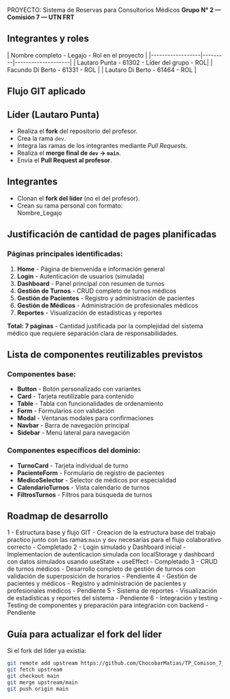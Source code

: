 PROYECTO: Sistema de Reservas para Consultorios Médicos
**Grupo N° 2 — Comisión 7 — UTN FRT**

## Integrantes y roles

| Nombre completo - Legajo - Rol en el proyecto |
|------------------|---------|--------------------|
| Lautaro Punta - 61302 - Líder del grupo - ROL|
| Facundo Di Berto - 61331 - ROL |
| Lautaro Di Berto - 61464 - ROL |

## Flujo GIT aplicado

## Líder (Lautaro Punta)
- Realiza el **fork** del repositorio del profesor.  
- Crea la rama `dev`.  
- Integra las ramas de los integrantes mediante *Pull Requests*.  
- Realiza el **merge final de `dev` → `main`**.  
- Envía el **Pull Request al profesor**.

## Integrantes
- Clonan el **fork del líder** (no el del profesor).  
- Crean su rama personal con formato:  
Nombre_Legajo

## Justificación de cantidad de pages planificadas

### Páginas principales identificadas:
1. **Home** - Página de bienvenida e información general
2. **Login** - Autenticación de usuarios (simulada)
3. **Dashboard** - Panel principal con resumen de turnos
4. **Gestión de Turnos** - CRUD completo de turnos médicos
5. **Gestión de Pacientes** - Registro y administración de pacientes
6. **Gestión de Médicos** - Administración de profesionales médicos
7. **Reportes** - Visualización de estadísticas y reportes

**Total: 7 páginas** - Cantidad justificada por la complejidad del sistema médico que requiere separación clara de responsabilidades.

## Lista de componentes reutilizables previstos

### Componentes base:
- **Button** - Botón personalizado con variantes
- **Card** - Tarjeta reutilizable para contenido
- **Table** - Tabla con funcionalidades de ordenamiento
- **Form** - Formularios con validación
- **Modal** - Ventanas modales para confirmaciones
- **Navbar** - Barra de navegación principal
- **Sidebar** - Menú lateral para navegación

### Componentes específicos del dominio:
- **TurnoCard** - Tarjeta individual de turno
- **PacienteForm** - Formulario de registro de pacientes
- **MedicoSelector** - Selector de médicos por especialidad
- **CalendarioTurnos** - Vista calendario de turnos
- **FiltrosTurnos** - Filtros para búsqueda de turnos

## Roadmap de desarrollo
1 - Estructura base y flujo GIT - Creacion de la estructura base del trabajo practico junto con las ramas:`main` y `dev` necesarias para el flujo colaborativo correcto - Completado
2 - Login simulado y Dashboard inicial - Implementacion de autenticacion simulada con localStorage y dashboard con datos simulados usando useState + useEffect - Completado
3 - CRUD de turnos médicos - Desarrollo completo de gestión de turnos con validación de superposición de horarios - Pendiente
4 - Gestión de pacientes y médicos - Registro y administración de pacientes y profesionales médicos - Pendiente
5 - Sistema de reportes - Visualización de estadísticas y reportes del sistema - Pendiente
6 - Integración y testing - Testing de componentes y preparación para integración con backend - Pendiente

## Guía para actualizar el fork del líder

Si el fork del líder ya existía:

```bash
git remote add upstream https://github.com/ChocobarMatias/TP_Comison_7_TUP.git
git fetch upstream
git checkout main
git merge upstream/main
git push origin main